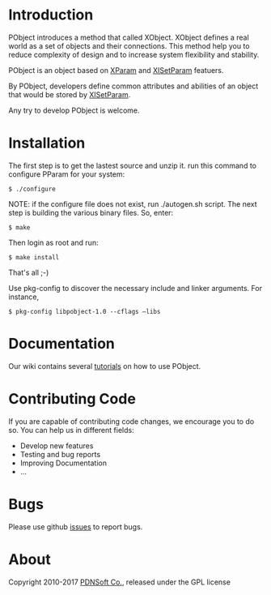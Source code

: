 # Introduction

PObject introduces a method that called XObject. XObject defines a real world as a set of objects and their connections. This method help you to reduce complexity of design and to increase system flexibility and stability.

PObject is an object based on [XParam](https://github.com/pdnsoft/PParam/wiki/XParam) and [XISetParam](https://github.com/pdnsoft/PParam/wiki/XParam#22_XISetParam) featuers.

By PObject, developers define common attributes and abilities of an object that would be stored by [XISetParam](https://github.com/pdnsoft/PParam/wiki/XParam#22_XISetParam).

Any try to develop PObject is welcome.

# Installation
The first step is to get the lastest source and unzip it. run this command to configure PParam for your system:
```shell
$ ./configure
```
NOTE: if the configure file does not exist, run ./autogen.sh script.
The next step is building the various binary files. So, enter:
```shell
$ make
```
Then login as root and run:
```shell
$ make install
```
That's all ;-)

Use pkg-config to discover the necessary include and linker arguments. For instance,
```shell
$ pkg-config libpobject-1.0 --cflags –libs
```
# Documentation
Our wiki contains several [tutorials](https://github.com/pdnsoft/PObject/wiki) on how to use PObject.

# Contributing Code
If you are capable of contributing code changes, we encourage you to do so. You can help us in different fields:
* Develop new features
* Testing and bug reports
* Improving Documentation
* ... 

# Bugs
 Please use github [issues](https://github.com/pdnsoft/PObject/issues) to report bugs. 
# About
Copyright 2010-2017 [PDNSoft Co.](http://www.pdnsoft.com), released under the GPL license
